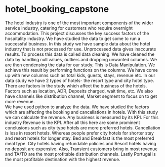 # hotel_booking_capstone
The hotel industry is one of the most important components of the wider  service industry, catering for customers who require overnight accommodation. This project discusses the key success factors of the hospitality industry. We  have studied the data to get some to run a successful business. 
 In this study we have sample data about the hotel industry that is not  processed for use. Unprocessed data gives inaccurate results. To process this  data is called data cleaning. We have cleaned the data by handling null values,  outliers and dropping unwanted columns. 
 We are then condensing the data for our study. This is Data Manipulation.  We achieve this result by performing functions on the columns. We have come  up with new columns such as total kids, guests, stays, revenue etc. 
 In our data study we have 2 types of hotels- the resort type and city hotel  type. There are factors in the study which affect the business of the hotels.  Factors such as location, ADR, Deposits charged, wait time, etc. We also have  channels like distribution channel, Market segment to focus on to get more  revenue.  
 We have used python to analyze the data. We have studied the factors  which are affecting the booking and cancellations in hotels. With this study we  can calculate the revenue. Any business is measured by its KPI. For this industry  Revenue is the KPI. 
 After all this here are some prominent conclusions such as city type hotels  are more preferred hotels. Cancellation is less in resort hotels. Whereas people  prefer city hotels for shorter stay and resort hotels for longer stay. Bed and  Breakfast is the most preferred meal type. City hotels having refundable policies  and Resort hotels having no deposit are expensive. Also, Transient customers bring in most revenue and TA/TO are the most profitable distribution channels.  Lastly Portugal is the most profitable destination with the highest revenue.

